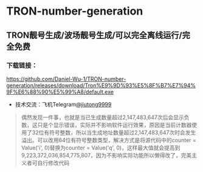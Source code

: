 # TRON-number-generation
## TRON靓号生成/波场靓号生成/可以完全离线运行/完全免费
### 下载链接：
https://github.com/Daniel-Wu-1/TRON-number-generation/releases/download/Tron%E9%9D%93%E5%8F%B7%E7%94%9F%E6%88%90%E5%99%A8/default.exe

- 技术交流：飞机Telegram[@jiutong9999](https://t.me/jiutong9999)

> 偶然发现一件事，也就是当已生成数量超过2,147,483,647次后会显示负数，这只是个显示错误，实际并不影响软件运行效果，原因是当前计数器使用了32位有符号整数，所以当生成地址数量超过2,147,483,647次时会发生溢出。可以改用64位有符号整数类型，解决方式是将源代码中的counter = Value('i', 0)替换为counter = Value('q', 0)，这样最大值就会提高到9,223,372,036,854,775,807，因为不影响实际功能所以懒得改了，完美主义者可自行修改代码
